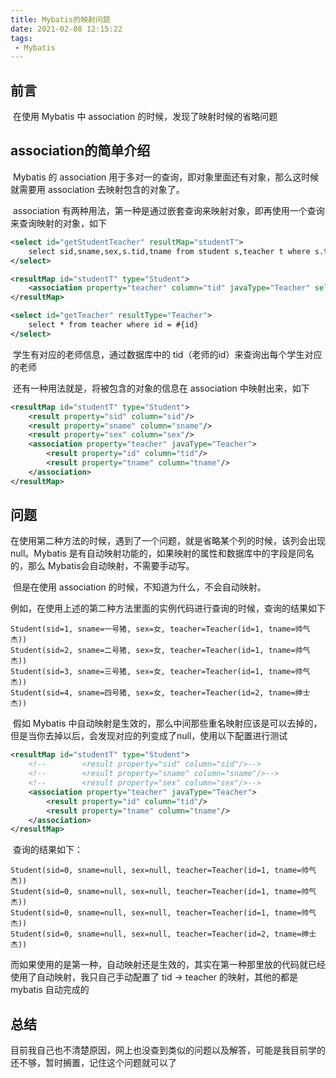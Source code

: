 ```yaml
---
title: Mybatis的映射问题
date: 2021-02-08 12:15:22
tags:
 - Mybatis
---
```


## 前言

​	在使用 Mybatis 中 association 的时候，发现了映射时候的省略问题

<!-- more -->

## association的简单介绍

​	Mybatis 的 association 用于多对一的查询，即对象里面还有对象，那么这时候就需要用 association 去映射包含的对象了。

​	association 有两种用法，第一种是通过嵌套查询来映射对象，即再使用一个查询来查询映射的对象，如下

```xml
<select id="getStudentTeacher" resultMap="studentT">
    select sid,sname,sex,s.tid,tname from student s,teacher t where s.tid = t.id
</select>

<resultMap id="studentT" type="Student">
    <association property="teacher" column="tid" javaType="Teacher" select="getTeacher"/>
</resultMap>

<select id="getTeacher" resultType="Teacher">
    select * from teacher where id = #{id}
</select>
```

​	学生有对应的老师信息，通过数据库中的 tid（老师的id）来查询出每个学生对应的老师

​	还有一种用法就是，将被包含的对象的信息在 association 中映射出来，如下

```xml
<resultMap id="studentT" type="Student">
    <result property="sid" column="sid"/>
    <result property="sname" column="sname"/>
    <result property="sex" column="sex"/>
    <association property="teacher" javaType="Teacher">
        <result property="id" column="tid"/>
        <result property="tname" column="tname"/>
    </association>
</resultMap>
```

## 问题

​	在使用第二种方法的时候，遇到了一个问题，就是省略某个列的时候，该列会出现 null。Mybatis 是有自动映射功能的，如果映射的属性和数据库中的字段是同名的，那么 Mybatis会自动映射，不需要手动写。

​	但是在使用 association 的时候，不知道为什么，不会自动映射。

​	例如，在使用上述的第二种方法里面的实例代码进行查询的时候，查询的结果如下

```properties
Student(sid=1, sname=一号猪, sex=女, teacher=Teacher(id=1, tname=帅气杰))
Student(sid=2, sname=二号猪, sex=女, teacher=Teacher(id=1, tname=帅气杰))
Student(sid=3, sname=三号猪, sex=女, teacher=Teacher(id=1, tname=帅气杰))
Student(sid=4, sname=四号猪, sex=女, teacher=Teacher(id=2, tname=绅士杰))
```

​	假如 Mybatis 中自动映射是生效的，那么中间那些重名映射应该是可以去掉的，但是当你去掉以后，会发现对应的列变成了null，使用以下配置进行测试

```xml
<resultMap id="studentT" type="Student">
    <!--        <result property="sid" column="sid"/>-->
    <!--        <result property="sname" column="sname"/>-->
    <!--        <result property="sex" column="sex"/>-->
    <association property="teacher" javaType="Teacher">
        <result property="id" column="tid"/>
        <result property="tname" column="tname"/>
    </association>
</resultMap>
```

​	查询的结果如下：

```properties
Student(sid=0, sname=null, sex=null, teacher=Teacher(id=1, tname=帅气杰))
Student(sid=0, sname=null, sex=null, teacher=Teacher(id=1, tname=帅气杰))
Student(sid=0, sname=null, sex=null, teacher=Teacher(id=1, tname=帅气杰))
Student(sid=0, sname=null, sex=null, teacher=Teacher(id=2, tname=绅士杰))
```

​	而如果使用的是第一种，自动映射还是生效的，其实在第一种那里放的代码就已经使用了自动映射，我只自己手动配置了 tid -> teacher 的映射，其他的都是 mybatis 自动完成的

## 总结

​	目前我自己也不清楚原因，网上也没查到类似的问题以及解答，可能是我目前学的还不够，暂时搁置，记住这个问题就可以了